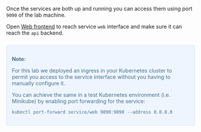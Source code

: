 
Once the services are both up and running you can access them using port `9090` of the lab machine.

Open [Web frontend](https://[[HOST_SUBDOMAIN]]-9090-[[KATACODA_HOST]].environments.katacoda.com/ui) to reach service `web` interface and make sure it can reach the `api` backend.


<div style="background-color:#eff5ff; color:#416f8c; border:1px solid #d0e0ff; padding:1em; border-radius:3px; margin:24px 0;">
  <p><strong>Note:</strong>

  For this lab we deployed an ingress in your Kubernetes cluster to permit you access to the service interface without you having to manually configure it.

  You can achieve the same in a test Kubernetes environment (i.e. Minikube) by enabling port forwarding for the service:

  ```
  kubectl port-forward service/web 9090:9090 --address 0.0.0.0
  ```
</p></div>

